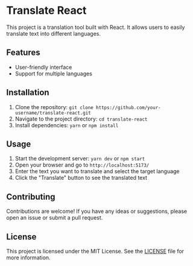 # Translate React

This project is a translation tool built with React. It allows users to easily translate text into different languages.

## Features

- User-friendly interface
- Support for multiple languages

## Installation

1. Clone the repository: `git clone https://github.com/your-username/translate-react.git`
2. Navigate to the project directory: `cd translate-react`
3. Install dependencies: `yarn` or `npm install`

## Usage

1. Start the development server: `yarn dev` or `npm start`
2. Open your browser and go to `http://localhost:5173/`
3. Enter the text you want to translate and select the target language
4. Click the "Translate" button to see the translated text

## Contributing

Contributions are welcome! If you have any ideas or suggestions, please open an issue or submit a pull request.

## License

This project is licensed under the MIT License. See the [LICENSE](LICENSE) file for more information.
